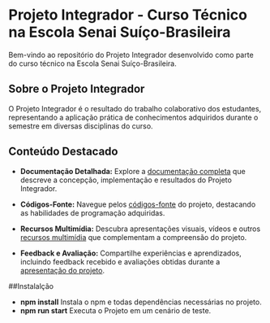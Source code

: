 # Projeto Integrador - Curso Técnico na Escola Senai Suíço-Brasileira

Bem-vindo ao repositório do Projeto Integrador desenvolvido como parte do curso técnico na Escola Senai Suíço-Brasileira.

## Sobre o Projeto Integrador

O Projeto Integrador é o resultado do trabalho colaborativo dos estudantes, representando a aplicação prática de conhecimentos adquiridos durante o semestre em diversas disciplinas do curso.

## Conteúdo Destacado

- **Documentação Detalhada:** Explore a [documentação completa](documentacao/README.md) que descreve a concepção, implementação e resultados do Projeto Integrador.

- **Códigos-Fonte:** Navegue pelos [códigos-fonte](codigo-fonte/) do projeto, destacando as habilidades de programação adquiridas.

- **Recursos Multimídia:** Descubra apresentações visuais, vídeos e outros [recursos multimídia](multimidia/) que complementam a compreensão do projeto.

- **Feedback e Avaliação:** Compartilhe experiências e aprendizados, incluindo feedback recebido e avaliações obtidas durante a [apresentação do projeto](feedback/).

##Instalalção

- **npm install** Instala o npm e todas dependências necessárias no projeto.
- **npm run start** Executa o Projeto em um cenário de teste.
